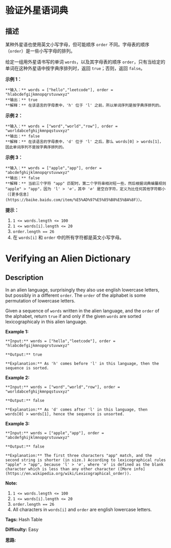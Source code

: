 # 验证外星语词典

## 描述

某种外星语也使用英文小写字母，但可能顺序 `order` 不同。字母表的顺序（`order`）是一些小写字母的排列。

给定一组用外星语书写的单词 `words`，以及其字母表的顺序 `order`，只有当给定的单词在这种外星语中按字典序排列时，返回 `true`；否则，返回 `false`。



**示例 1：**

    
    
    **输入：** words = ["hello","leetcode"], order = "hlabcdefgijkmnopqrstuvwxyz"
    **输出：** true
    **解释：** 在该语言的字母表中，'h' 位于 'l' 之前，所以单词序列是按字典序排列的。

**示例 2：**

    
    
    **输入：** words = ["word","world","row"], order = "worldabcefghijkmnpqstuvxyz"
    **输出：** false
    **解释：** 在该语言的字母表中，'d' 位于 'l' 之后，那么 words[0] > words[1]，因此单词序列不是按字典序排列的。

**示例 3：**

    
    
    **输入：** words = ["apple","app"], order = "abcdefghijklmnopqrstuvwxyz"
    **输出：** false
    **解释：** 当前三个字符 "app" 匹配时，第二个字符串相对短一些，然后根据词典编纂规则 "apple" > "app"，因为 'l' > '∅'，其中 '∅' 是空白字符，定义为比任何其他字符都小（[更多信息](https://baike.baidu.com/item/%E5%AD%97%E5%85%B8%E5%BA%8F)）。
    



**提示：**

  1. `1 <= words.length <= 100`
  2. `1 <= words[i].length <= 20`
  3. `order.length == 26`
  4. 在 `words[i]` 和 `order` 中的所有字符都是英文小写字母。



# Verifying an Alien Dictionary

## Description



In an alien language, surprisingly they also use english lowercase letters, but possibly in a different `order`. The `order` of the alphabet is some permutation of lowercase letters.

Given a sequence of `words` written in the alien language, and the `order` of the alphabet, return `true` if and only if the given `words` are sorted lexicographicaly in this alien language.



**Example 1:**

    
    
    **Input:** words = ["hello","leetcode"], order = "hlabcdefgijkmnopqrstuvwxyz"
    **Output:** true
    **Explanation:** As 'h' comes before 'l' in this language, then the sequence is sorted.
    

**Example 2:**

    
    
    **Input:** words = ["word","world","row"], order = "worldabcefghijkmnpqstuvxyz"
    **Output:** false
    **Explanation:** As 'd' comes after 'l' in this language, then words[0] > words[1], hence the sequence is unsorted.
    

**Example 3:**

    
    
    **Input:** words = ["apple","app"], order = "abcdefghijklmnopqrstuvwxyz"
    **Output:** false
    **Explanation:** The first three characters "app" match, and the second string is shorter (in size.) According to lexicographical rules "apple" > "app", because 'l' > '∅', where '∅' is defined as the blank character which is less than any other character ([More info](https://en.wikipedia.org/wiki/Lexicographical_order)).
    



**Note:**

  1. `1 <= words.length <= 100`
  2. `1 <= words[i].length <= 20`
  3. `order.length == 26`
  4. All characters in `words[i]` and `order` are english lowercase letters.


**Tags:** Hash Table

**Difficulty:** Easy

**思路:**

